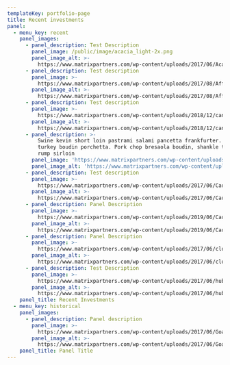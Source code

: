 ```yaml
---
templateKey: portfolio-page
title: Recent investments
panel:
  - menu_key: recent
    panel_images:
      - panel_description: Test Description
        panel_image: /public/image/acacia_light-2x.png
        panel_image_alt: >-
          https://www.matrixpartners.com/wp-content/uploads/2017/06/Acacia_dark@2x.png
      - panel_description: Test description
        panel_image: >-
          https://www.matrixpartners.com/wp-content/uploads/2017/08/Affirmed_Reg_White.png
        panel_image_alt: >-
          https://www.matrixpartners.com/wp-content/uploads/2017/08/Affirmed_Reg_Black.png
      - panel_description: Test description
        panel_image: >-
          https://www.matrixpartners.com/wp-content/uploads/2018/12/canopy-logo-white-500px.png
        panel_image_alt: >-
          https://www.matrixpartners.com/wp-content/uploads/2018/12/canopy-logo-black-500px.png
      - panel_description: >-
          Swine kevin short loin pastrami salami pancetta frankfurter. Pig
          turkey boudin porchetta. Pork chop bresaola boudin, shankle turkey
          rump sirloin
        panel_image: 'https://www.matrixpartners.com/wp-content/uploads/2017/07/Canva_wt.png'
        panel_image_alt: 'https://www.matrixpartners.com/wp-content/uploads/2017/07/Canva_bk.png'
      - panel_description: Test description
        panel_image: >-
          https://www.matrixpartners.com/wp-content/uploads/2017/06/Carbon-black_light@2x.png
        panel_image_alt: >-
          https://www.matrixpartners.com/wp-content/uploads/2017/06/Carbon-black_dark@2x.png
      - panel_description: Panel Description
        panel_image: >-
          https://www.matrixpartners.com/wp-content/uploads/2019/06/Carmera_White.png
        panel_image_alt: >-
          https://www.matrixpartners.com/wp-content/uploads/2019/06/Carmera_Black.png
      - panel_description: Panel Description
        panel_image: >-
          https://www.matrixpartners.com/wp-content/uploads/2017/06/cloudbees_light@2x.png
        panel_image_alt: >-
          https://www.matrixpartners.com/wp-content/uploads/2017/06/cloudbees_dark@2x.png
      - panel_description: Test Description
        panel_image: >-
          https://www.matrixpartners.com/wp-content/uploads/2017/06/hubspot_light@2x.png
        panel_image_alt: >-
          https://www.matrixpartners.com/wp-content/uploads/2017/06/hubspot_dark@2x.png
    panel_title: Recent Investments
  - menu_key: historical
    panel_images:
      - panel_description: Panel description
        panel_image: >-
          https://www.matrixpartners.com/wp-content/uploads/2017/06/Goat@2x_light.png
        panel_image_alt: >-
          https://www.matrixpartners.com/wp-content/uploads/2017/06/Goat_dark@2x.png
    panel_title: Panel Title
---
```


